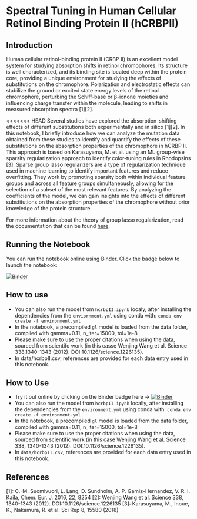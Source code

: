 # Spectral Tuning in Human Cellular Retinol Binding Protein II (hCRBPII)

## Introduction

Human cellular retinol-binding protein II (CRBP II) is an excellent model system for studying absorption shifts in retinol chromophores. Its structure is well characterized, and its binding site is located deep within the protein core, providing a unique environment for studying the effects of substitutions on the chromophore. Polarization and electrostatic effects can stabilize the ground or excited state energy levels of the retinal chromophore, perturbing the Schiff-base or β-ionone moieties and influencing charge transfer within the molecule, leading to shifts in measured absorption spectra [1][2].

<<<<<<< HEAD
Several studies have explored the absorption-shifting effects of different substitutions both experimentally and in silico [1][2]. In this notebook, I briefly introduce how we can analyze the mutation data obtained from these studies to identify and quantify the effects of these substitutions on the absorption properties of the chromophore in hCRBP II. This approach is based on Karasuyama, M. et al. using an ML group-wise sparsity regularization approach to identify color-tuning rules in Rhodopsins [3]. Sparse group lasso regularizers are a type of regularization technique used in machine learning to identify important features and reduce overfitting. They work by promoting sparsity both within individual feature groups and across all feature groups simultaneously, allowing for the selection of a subset of the most relevant features. By analyzing the coefficients of the model, we can gain insights into the effects of different substitutions on the absorption properties of the chromophore without prior knowledge of the protein structure.

For more information about the theory of group lasso regularization, read the documentation that can be found [here](https://group-lasso.readthedocs.io/en/latest/index.html).

## Running the Notebook

You can run the notebook online using Binder. Click the badge below to launch the notebook:

 [![Binder](https://mybinder.org/badge_logo.svg)](https://mybinder.org/v2/gh/tobias-fritz/hcrbpII_grouplasso/HEAD)
 
## How to use

- You can also run the model from ```hcrbpII.ipynb``` localy, after installing the dependencies from the ```enviornment.yml``` using conda with: ```conda env create -f environment.yml```
- In the notebook, a precompiled ```gl``` model is loaded from the data folder, compiled with gamma=0.11, n_iter=15000, tol=1e-8
- Please make sure to use the proper citations when using the data, sourced from scientifc work (in this casse  Wenjing Wang et al. Science 338,1340-1343 (2012). DOI:10.1126/science.1226135). 
- In data/hcrbpII.csv, references are provided for each data entry used in this notebook.

## How to Use
- Try it out online by clicking on the Binder badge here &rarr; [![Binder](https://mybinder.org/badge_logo.svg)](https://mybinder.org/v2/gh/tobias-fritz/hcrbpII_grouplasso/HEAD)
- You can also run the model from `hcrbpII.ipynb` locally, after installing the dependencies from the `environment.yml` using conda with: `conda env create -f environment.yml`
- In the notebook, a precompiled `gl` model is loaded from the data folder, compiled with gamma=0.11, n_iter=15000, tol=1e-8
- Please make sure to use the proper citations when using the data, sourced from scientific work (in this case Wenjing Wang et al. Science 338, 1340-1343 (2012). DOI:10.1126/science.1226135).
- In `data/hcrbpII.csv`, references are provided for each data entry used in this notebook.

## References
[1]: C.-M. Suomivuori, L. Lang, D. Sundholm, A. P. Gamiz-Hernandez, V. R. I. Kaila, Chem. Eur. J. 2016, 22, 8254
[2]: Wenjing Wang et al. Science 338, 1340-1343 (2012). DOI:10.1126/science.1226135
[3]: Karasuyama, M., Inoue, K., Nakamura, R. et al. Sci Rep 8, 15580 (2018)
